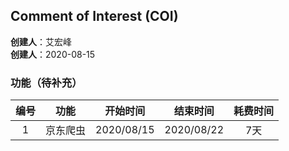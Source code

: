 ## Comment of Interest (COI)
**创建人**：艾宏峰<br>
**创建人**：2020-08-15<br>


### 功能（待补充）

|编号|功能|开始时间|结束时间|耗费时间|
|:---:|:---:|:---:|:---:|:---:|
|1|京东爬虫|2020/08/15|2020/08/22|7天|


